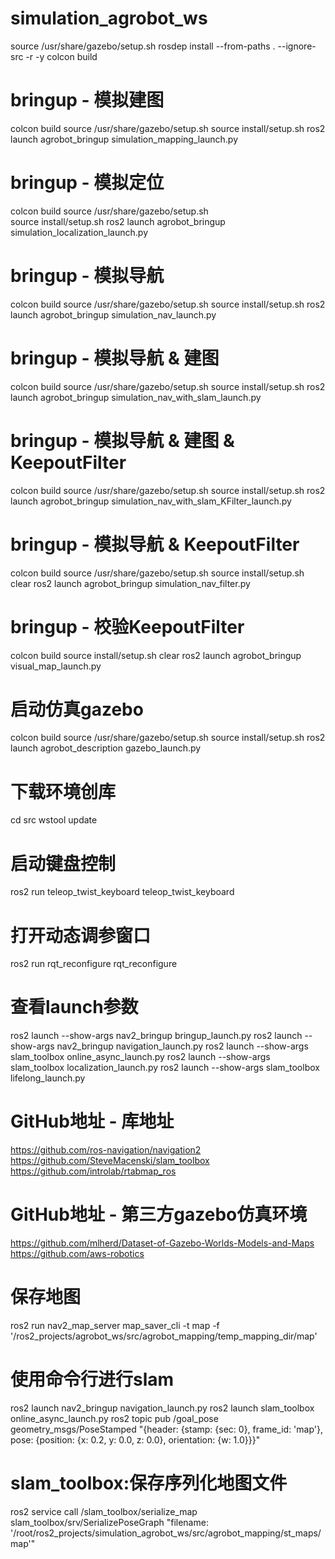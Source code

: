 # simulation_agrobot_ws

source /usr/share/gazebo/setup.sh
rosdep install --from-paths . --ignore-src -r -y
colcon build

# bringup - 模拟建图
colcon build
source /usr/share/gazebo/setup.sh
source install/setup.sh
ros2 launch agrobot_bringup simulation_mapping_launch.py 

# bringup - 模拟定位
colcon build
source /usr/share/gazebo/setup.sh  
source install/setup.sh
ros2 launch agrobot_bringup simulation_localization_launch.py

# bringup - 模拟导航
colcon build
source /usr/share/gazebo/setup.sh
source install/setup.sh
ros2 launch agrobot_bringup simulation_nav_launch.py
   
# bringup - 模拟导航 & 建图
colcon build
source /usr/share/gazebo/setup.sh
source install/setup.sh
ros2 launch agrobot_bringup simulation_nav_with_slam_launch.py

# bringup - 模拟导航 & 建图 & KeepoutFilter
colcon build
source /usr/share/gazebo/setup.sh
source install/setup.sh
ros2 launch agrobot_bringup simulation_nav_with_slam_KFilter_launch.py

# bringup - 模拟导航 & KeepoutFilter 
colcon build
source /usr/share/gazebo/setup.sh
source install/setup.sh
clear
ros2 launch agrobot_bringup simulation_nav_filter.py

# bringup - 校验KeepoutFilter 
colcon build
source install/setup.sh
clear
ros2 launch agrobot_bringup visual_map_launch.py

# 启动仿真gazebo
colcon build
source /usr/share/gazebo/setup.sh
source install/setup.sh
ros2 launch agrobot_description gazebo_launch.py


# 下载环境创库
cd src
wstool update

# 启动键盘控制
ros2 run teleop_twist_keyboard teleop_twist_keyboard

# 打开动态调参窗口
ros2 run rqt_reconfigure rqt_reconfigure

# 查看launch参数
ros2 launch --show-args nav2_bringup bringup_launch.py
ros2 launch --show-args nav2_bringup navigation_launch.py
ros2 launch --show-args slam_toolbox online_async_launch.py
ros2 launch --show-args slam_toolbox localization_launch.py
ros2 launch --show-args slam_toolbox lifelong_launch.py

# GitHub地址 - 库地址
https://github.com/ros-navigation/navigation2
https://github.com/SteveMacenski/slam_toolbox
https://github.com/introlab/rtabmap_ros

# GitHub地址 - 第三方gazebo仿真环境
https://github.com/mlherd/Dataset-of-Gazebo-Worlds-Models-and-Maps
https://github.com/aws-robotics


# 保存地图
ros2 run nav2_map_server map_saver_cli -t map -f '/ros2_projects/agrobot_ws/src/agrobot_mapping/temp_mapping_dir/map'


# 使用命令行进行slam
ros2 launch nav2_bringup navigation_launch.py
ros2 launch slam_toolbox online_async_launch.py
ros2 topic pub /goal_pose geometry_msgs/PoseStamped "{header: {stamp: {sec: 0}, frame_id: 'map'}, pose: {position: {x: 0.2, y: 0.0, z: 0.0}, orientation: {w: 1.0}}}"


# slam_toolbox:保存序列化地图文件
ros2 service call /slam_toolbox/serialize_map slam_toolbox/srv/SerializePoseGraph "filename: '/root/ros2_projects/simulation_agrobot_ws/src/agrobot_mapping/st_maps/map'"

